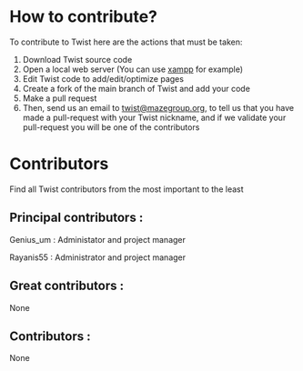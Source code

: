 # How to contribute?

To contribute to Twist here are the actions that must be taken:
 1. Download Twist source code
 2. Open a local web server (You can use [xampp](https://www.apachefriends.org/fr/index.html) for example)
 3. Edit Twist code to add/edit/optimize pages
 4. Create a fork of the main branch of Twist and add your code
 5. Make a pull request
 6. Then, send us an email to twist@mazegroup.org, to tell us that you have made a pull-request with your Twist nickname, and if we validate your pull-request you will be one of the contributors

# Contributors

Find all Twist contributors from the most important to the least

## Principal contributors :

Genius_um : Administator and project manager

Rayanis55 : Administrator and project manager

## Great contributors :

None

## Contributors :

None
